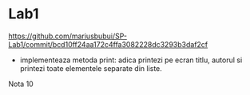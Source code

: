 # Lab1

https://github.com/mariusbubui/SP-Lab1/commit/bcd10ff24aa172c4ffa3082228dc3293b3daf2cf
- implementeaza metoda print: adica printezi pe ecran titlu, autorul si printezi toate elementele separate din liste.

Nota 10
